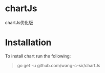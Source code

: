 # chartJs
chartJs优化版

# Installation
To install chart run the following:
> go get -u github.com/wang-c-sir/chartJs
